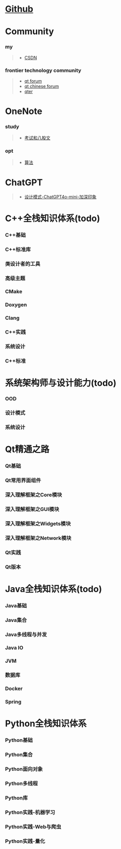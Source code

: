 # [Github](https://github.com/weisonx)

# Community

### my
> - [CSDN](https://blog.csdn.net/weison_x)

### frontier technology community
> - [qt forum](https://forum.qt.io/) 
> - [qt chinese forum](https://forum.qt.io/category/37/chinese)
> - [qter](https://www.qter.org/forum.php)

# OneNote

### study
> - [考试和八股文](https://github.com/weisonx/weisonx.github.io/tree/main/OneNote/study/考试与八股文.pdf)

### opt
> - [算法](https://github.com/weisonx/weisonx.github.io/tree/main/OneNote/opt/算法.pdf)

# ChatGPT
> - [设计模式-ChatGPT4o-mini-加深印象](https://github.com/weisonx/weisonx.github.io/blob/main/ChatGPT/算法与数据结构/设计模式-ChatGPT4o-mini-加深印象.cpp)

# C++全栈知识体系(todo)

### C++基础

### C++标准库

### 类设计者的工具

### 高级主题

### CMake

### Doxygen

### Clang

### C++实践

### 系统设计

### C++标准

# 系统架构师与设计能力(todo)

### OOD

### 设计模式

### 系统设计

# Qt精通之路

### Qt基础

### Qt常用界面组件

### 深入理解框架之Core模块

### 深入理解框架之GUI模块

### 深入理解框架之Widgets模块

### 深入理解框架之Network模块

### Qt实践

### Qt版本

# Java全栈知识体系(todo)

### Java基础

### Java集合

### Java多线程与并发

### Java IO

### JVM

### 数据库

### Docker

### Spring

# Python全栈知识体系

### Python基础

### Python集合

### Python面向对象

### Python多线程

### Python库

### Python实践-机器学习

### Python实践-Web与爬虫

### Python实践-量化
